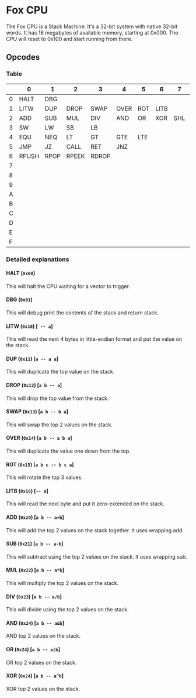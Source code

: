 # Fox CPU

The Fox CPU is a Stack Machine.
It's a 32-bit system with native 32-bit words.
It has 16 megabytes of available memory, starting at 0x000.
The CPU will reset to 0x100 and start running from there.

## Opcodes

### Table 

|      | 0     | 1    | 2     | 3     | 4    | 5    | 6    | 7    | 8    | 9    | A    | B    | C    | D    | E    | F    |
| ---- | ----- | ---- | ----- | ----- | ---- | ---- | ---- | ---- | ---- | ---- | ---- | ---- | ---- | ---- | ---- | ---- |
| 0    | HALT  | DBG  |       |       |      |      |      |      |      |      |      |      |      |      |      |      |
| 1    | LITW  | DUP  | DROP  | SWAP  | OVER | ROT  | LITB |      |      |      |      |      |      |      |      |      |
| 2    | ADD   | SUB  | MUL   | DIV   | AND  | OR   | XOR  | SHL  | SHR  | INC  | DEC  | SAR  | NOT  |      |      |      |
| 3    | SW    | LW   | SB    | LB    |      |      |      |      |      |      |      |      |      |      |      |      |
| 4    | EQU   | NEQ  | LT    | GT    | GTE  | LTE  |      |      |      |      |      |      |      |      |      |      |
| 5    | JMP   | JZ   | CALL  | RET   | JNZ  |      |      |      |      |      |      |      |      |      |      |      |
| 6    | RPUSH | RPOP | RPEEK | RDROP |      |      |      |      |      |      |      |      |      |      |      |      |
| 7    |       |      |       |       |      |      |      |      |      |      |      |      |      |      |      |      |
| 8    |       |      |       |       |      |      |      |      |      |      |      |      |      |      |      |      |
| 9    |       |      |       |       |      |      |      |      |      |      |      |      |      |      |      |      |
| A    |       |      |       |       |      |      |      |      |      |      |      |      |      |      |      |      |
| B    |       |      |       |       |      |      |      |      |      |      |      |      |      |      |      |      |
| C    |       |      |       |       |      |      |      |      |      |      |      |      |      |      |      |      |
| D    |       |      |       |       |      |      |      |      |      |      |      |      |      |      |      |      |
| E    |       |      |       |       |      |      |      |      |      |      |      |      |      |      |      |      |
| F    |       |      |       |       |      |      |      |      |      |      |      |      |      |      |      |      |

### Detailed explanations
#### HALT (`0x00`)
This will halt the CPU waiting for a vector to trigger.

#### DBG (`0x01`)
This will debug print the contents of the stack and return stack.

#### LITW (`0x10`) [` -- a`]
This will read the next 4 bytes in little-endian format and put the value on the stack.

#### DUP (`0x11`) [`a -- a a`]
This will duplicate the top value on the stack.

#### DROP (`0x12`) [`a b -- a`]
This will drop the top value from the stack.

#### SWAP (`0x13`) [`a b -- b a`]
This will swap the top 2 values on the stack.

#### OVER (`0x14`) [`a b -- a b a`]
This will duplicate the value one down from the top.

#### ROT (`0x15`) [`a b c -- b c a`]
This will rotate the top 3 values.

#### LITB (`0x16`) [`-- a`]
This will read the next byte and put it zero-extended on the stack.

#### ADD (`0x20`) [`a b -- a+b`]
This will add the top 2 values on the stack together. It uses wrapping add.

#### SUB (`0x21`) [`a b -- a-b`]
This will subtract using the top 2 values on the stack. It uses wrapping sub.

#### MUL (`0x22`) [`a b -- a*b`]
This will multiply the top 2 values on the stack.

#### DIV (`0x23`) [`a b -- a/b`]
This will divide using the top 2 values on the stack.

#### AND (`0x24`) [`a b -- a&b`]
AND top 2 values on the stack.

#### OR (`0x24`) [`a b -- a|b`]
OR top 2 values on the stack.

#### XOR (`0x24`) [`a b -- a^b`]
XOR top 2 values on the stack.